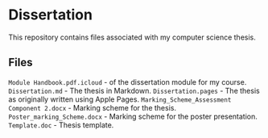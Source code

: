 # Dissertation

This repository contains files associated with my computer science thesis.

## Files

`Module Handbook.pdf.icloud`                    - of the dissertation module for my course.
`Dissertation.md`                               - The thesis in Markdown.
`Dissertation.pages`                            - The thesis as originally written using Apple Pages.
`Marking_Scheme_Assessment Component 2.docx`    - Marking scheme for the thesis.
`Poster_marking_Scheme.docx`                    - Marking scheme for the poster presentation.
`Template.doc`                                  - Thesis template.
